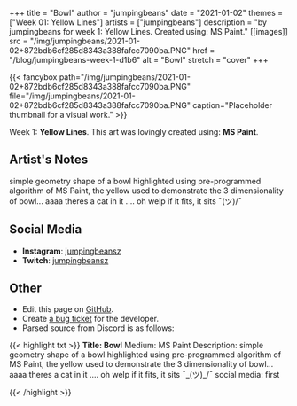 +++
title =       "Bowl"
author =      "jumpingbeans"
date =        "2021-01-02"
themes =      ["Week 01: Yellow Lines"]
artists =     ["jumpingbeans"]
description = "by jumpingbeans for week 1: Yellow Lines. Created using: MS Paint."
[[images]]
              src = "/img/jumpingbeans/2021-01-02+872bdb6cf285d8343a388fafcc7090ba.PNG"
              href = "/blog/jumpingbeans-week-1-d1b6"
              alt = "Bowl"
              stretch = "cover"
+++


{{< fancybox path="/img/jumpingbeans/2021-01-02+872bdb6cf285d8343a388fafcc7090ba.PNG" file="/img/jumpingbeans/2021-01-02+872bdb6cf285d8343a388fafcc7090ba.PNG" caption="Placeholder thumbnail for a visual work." >}}


Week 1: **Yellow Lines**. This art was lovingly created using: **MS Paint**.

## Artist's Notes

simple geometry shape of a bowl highlighted using pre-programmed algorithm of MS Paint, the yellow used to demonstrate the 3 dimensionality of bowl... aaaa theres a cat in it .... oh welp if it fits, it sits ¯\(ツ)/¯

## Social Media

- **Instagram**: <a href='https://instagram.com/jumpingbeansz' target='_blank'>jumpingbeansz</a>
- **Twitch**: <a href='https://twitch.tv/jumpingbeansz' target='_blank'>jumpingbeansz</a>


## Other

- Edit this page on [GitHub](https://github.com/teaminkling/web-refresh/edit/main/content/blog/jumpingbeans-week-1-d1b6.md).
- Create [a bug ticket](https://github.com/teaminkling/web-refresh/issues/new?assignees=&labels=bug&template=problem-report.md&title=) for the developer.
- Parsed source from Discord is as follows:

{{< highlight txt >}}
**Title: Bowl**
Medium: MS Paint
Description: simple geometry shape of a bowl highlighted using pre-programmed algorithm of MS Paint, the yellow used to demonstrate the 3 dimensionality of bowl... aaaa theres a cat in it .... oh welp if it fits, it sits ¯\_(ツ)_/¯
social media:
first

{{< /highlight >}}